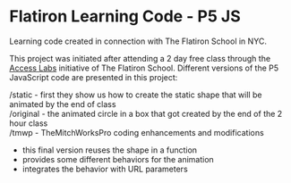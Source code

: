 # Flatiron Learning Code - P5 JS
Learning code created in connection with The Flatiron School in NYC.

This project was initiated after attending a 2 day free class through the [Access Labs](https://www.accesslabs.org/) 
initiative of The Flatiron School.  Different versions of the P5 JavaScript code are presented in this project:

/static - first they show us how to create the static shape that will be animated by the end of class<br/>
/original - the animated circle in a box that got created by the end of the 2 hour class<br/>
/tmwp - TheMitchWorksPro coding enhancements and modifications
+ this final version reuses the shape in a function
+ provides some different behaviors for the animation
+ integrates the behavior with URL parameters
